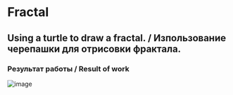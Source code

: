 # Fractal
## Using a turtle to draw a fractal. / Изпользование черепашки для отрисовки фрактала.

### Результат работы / Result of work
![image](https://github.com/ArtemAvgutin/Fractal/assets/131138862/e1af863b-305a-4eaf-9512-45f7679792ef)
